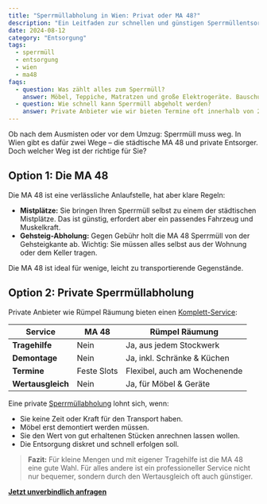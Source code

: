 ```yaml
---
title: "Sperrmüllabholung in Wien: Privat oder MA 48?"
description: "Ein Leitfaden zur schnellen und günstigen Sperrmüllentsorgung. Wir vergleichen die Servicelevels und zeigen, wann sich welche Option lohnt."
date: 2024-08-12
category: "Entsorgung"
tags:
  - sperrmüll
  - entsorgung
  - wien
  - ma48
faqs:
  - question: Was zählt alles zum Sperrmüll?
    answer: Möbel, Teppiche, Matratzen und große Elektrogeräte. Bauschutt, gefährliche Abfälle oder unzerlegte Kästen gehören nicht dazu.
  - question: Wie schnell kann Sperrmüll abgeholt werden?
    answer: Private Anbieter wie wir bieten Termine oft innerhalb von 24–48 Stunden, während städtische Dienste längere Vorlaufzeiten haben.
---
```

Ob nach dem Ausmisten oder vor dem Umzug: Sperrmüll muss weg. In Wien gibt es dafür zwei Wege – die städtische MA 48 und private Entsorger. Doch welcher Weg ist der richtige für Sie?

## Option 1: Die MA 48

Die MA 48 ist eine verlässliche Anlaufstelle, hat aber klare Regeln:

- **Mistplätze:** Sie bringen Ihren Sperrmüll selbst zu einem der städtischen Mistplätze. Das ist günstig, erfordert aber ein passendes Fahrzeug und Muskelkraft.
- **Gehsteig-Abholung:** Gegen Gebühr holt die MA 48 Sperrmüll von der Gehsteigkante ab. Wichtig: Sie müssen alles selbst aus der Wohnung oder dem Keller tragen.

Die MA 48 ist ideal für wenige, leicht zu transportierende Gegenstände.

## Option 2: Private Sperrmüllabholung

Private Anbieter wie Rümpel Räumung bieten einen [Komplett-Service](/leistungen/haushaltsaufloesung/):

| Service | MA 48 | Rümpel Räumung |
| --- | --- | --- |
| **Tragehilfe** | Nein | Ja, aus jedem Stockwerk |
| **Demontage** | Nein | Ja, inkl. Schränke & Küchen |
| **Termine** | Feste Slots | Flexibel, auch am Wochenende |
| **Wertausgleich** | Nein | Ja, für Möbel & Geräte |

Eine private [Sperrmüllabholung](/leistungen/haushaltsaufloesung/) lohnt sich, wenn:

- Sie keine Zeit oder Kraft für den Transport haben.
- Möbel erst demontiert werden müssen.
- Sie den Wert von gut erhaltenen Stücken anrechnen lassen wollen.
- Die Entsorgung diskret und schnell erfolgen soll.

> **Fazit:** Für kleine Mengen und mit eigener Tragehilfe ist die MA 48 eine gute Wahl. Für alles andere ist ein professioneller Service nicht nur bequemer, sondern durch den Wertausgleich oft auch günstiger.

[**Jetzt unverbindlich anfragen**](/angebot/)
